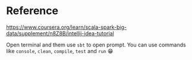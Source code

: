 # Reference

https://www.coursera.org/learn/scala-spark-big-data/supplement/n8Z8B/intellij-idea-tutorial

Open terminal and them use `sbt` to open prompt.
You can use commands like `console`, `clean`, `compile`, `test` and `run` :grin:
